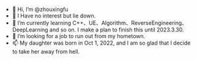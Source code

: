- 👋 Hi, I’m @zhouxingfu
- 👀 I Have no interest but lie down.
- 🌱 I’m currently learning C++、UE、Algorithm、ReverseEngineering、DeepLearning and so on. I make a plan to finish this until 2023.3.30.
- 💞️ I’m looking for a job to run out from my hometown.
- 📫 My daughter was born in Oct 1, 2022, and I am so glad that I decide to take her away from hell.

<!---
zhouxingfu/zhouxingfu is a ✨ special ✨ repository because its `README.md` (this file) appears on your GitHub profile.
You can click the Preview link to take a look at your changes.
--->
